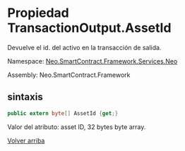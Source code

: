 # Propiedad TransactionOutput.AssetId

Devuelve el id. del activo en la transacción de salida.

Namespace: [Neo.SmartContract.Framework.Services.Neo](../../Neo.md)

Assembly: Neo.SmartContract.Framework

## sintaxis

```c#
public extern byte[] AssetId {get;}
```

Valor del atributo: asset ID, 32 bytes byte array.



[Volver arriba](../TransactionOutput.md)
